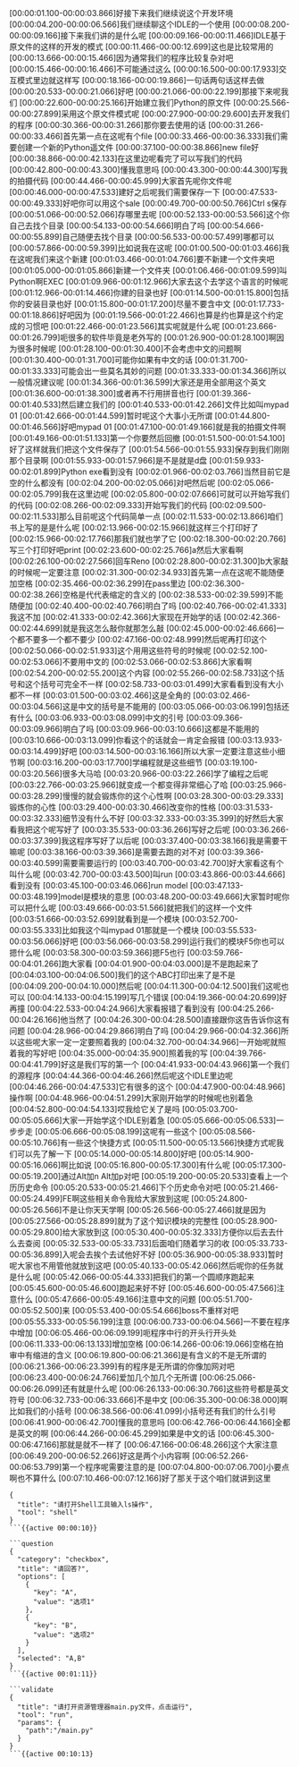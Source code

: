 [00:00:01.100-00:00:03.866]好接下来我们继续说这个开发环境
[00:00:04.200-00:00:06.566]我们继续聊这个IDLE的一个使用
[00:00:08.200-00:00:09.166]接下来我们讲的是什么呢
[00:00:09.166-00:00:11.466]IDLE基于原文件的这样的开发的模式
[00:00:11.466-00:00:12.699]这也是比较常用的
[00:00:13.666-00:00:15.466]因为通常我们的程序比较复杂对吧
[00:00:15.466-00:00:16.466]不可能通过这么
[00:00:16.500-00:00:17.933]交互模式里边就这样写
[00:00:18.166-00:00:19.866]一句话两句话这样去做
[00:00:20.533-00:00:21.066]好吧
[00:00:21.066-00:00:22.199]那接下来呢我们
[00:00:22.600-00:00:25.166]开始建立我们Python的原文件
[00:00:25.566-00:00:27.899]采用这个原文件模式呢
[00:00:27.900-00:00:29.600]去开发我们的程序
[00:00:30.366-00:00:31.266]那你要去使用的话
[00:00:31.266-00:00:33.466]首先第一点在这呢有个file
[00:00:33.466-00:00:36.333]我们需要创建一个新的Python遥文件
[00:00:37.100-00:00:38.866]new file好
[00:00:38.866-00:00:42.133]在这里边呢看完了可以写我们的代码
[00:00:42.800-00:00:43.300]懂我意思吗
[00:00:43.300-00:00:44.300]写我的拍摄代码
[00:00:44.466-00:00:45.999]大家首先呢你文件呢
[00:00:46.000-00:00:47.533]建好之后呢我们需要保存一下
[00:00:47.533-00:00:49.333]好吧你可以用这个sale
[00:00:49.700-00:00:50.766]Ctrl s保存
[00:00:51.066-00:00:52.066]存哪里去呢
[00:00:52.133-00:00:53.566]这个你自己去找个目录
[00:00:54.133-00:00:54.666]明白了吗
[00:00:54.666-00:00:55.899]自己随便去找个目录
[00:00:56.533-00:00:57.499]哪都可以
[00:00:57.866-00:00:59.399]比如说我在这呢
[00:01:00.500-00:01:03.466]我在这呢我们来这个新建
[00:01:03.466-00:01:04.766]要不新建一个文件夹吧
[00:01:05.000-00:01:05.866]新建一个文件夹
[00:01:06.466-00:01:09.599]叫Python啊EXEC
[00:01:09.966-00:01:12.966]大家去这个去学这个语言的时候呢
[00:01:12.966-00:01:14.466]你建的目录也好
[00:01:14.500-00:01:15.800]包括你的安装目录也好
[00:01:15.800-00:01:17.200]尽量不要含中文
[00:01:17.733-00:01:18.866]好吧因为
[00:01:19.566-00:01:22.466]也算是约也算是这个约定成的习惯吧
[00:01:22.466-00:01:23.566]其实呢就是什么呢
[00:01:23.666-00:01:26.799]呃很多的软件毕竟是老外写的
[00:01:26.900-00:01:28.100]啊因为很多时候呢
[00:01:28.100-00:01:30.400]不会考虑中文的问题啊
[00:01:30.400-00:01:31.700]可能你如果有中文的话
[00:01:31.700-00:01:33.333]可能会出一些莫名其妙的问题
[00:01:33.333-00:01:34.366]所以一般情况建议呢
[00:01:34.366-00:01:36.599]大家还是用全部用这个英文
[00:01:36.600-00:01:38.300]或者再不行用拼音也行
[00:01:39.366-00:01:40.533]然后建立我们的
[00:01:40.533-00:01:42.266]文件比如叫mypad 01
[00:01:42.666-00:01:44.599]暂时呢这个大事小无所谓
[00:01:44.800-00:01:46.566]好吧mypad 01
[00:01:47.100-00:01:49.166]就是我的拍摄文件啊
[00:01:49.166-00:01:51.133]第一个你要然后回撤
[00:01:51.500-00:01:54.100]好了这样就我们把这个文件保存了
[00:01:54.566-00:01:55.933]保存到我们刚刚那个目录啊
[00:01:55.933-00:01:57.966]是不是就是d盘
[00:01:59.933-00:02:01.899]Python exe看到没有
[00:02:01.966-00:02:03.766]当然目前它是空的什么都没有
[00:02:04.200-00:02:05.066]对吧然后呢
[00:02:05.066-00:02:05.799]我在这里边呢
[00:02:05.800-00:02:07.666]可就可以开始写我们的代码
[00:02:08.266-00:02:09.333]开始写我们的代码
[00:02:09.500-00:02:11.533]那么目前呢这个代码简单一点
[00:02:11.533-00:02:13.866]咱们书上写的是是什么呢
[00:02:13.966-00:02:15.966]就这样三个打印好了
[00:02:15.966-00:02:17.766]那我们就也学了它
[00:02:18.300-00:02:20.766]写三个打印好吧print
[00:02:23.600-00:02:25.766]a然后大家看啊
[00:02:26.100-00:02:27.566]回车Reno
[00:02:28.800-00:02:31.300]b大家敲的时候呢一定要注意
[00:02:31.300-00:02:34.933]首先第一点在这呢不能随便加空格
[00:02:35.466-00:02:36.299]在pass里边
[00:02:36.300-00:02:38.266]空格是代代表缩定的含义的
[00:02:38.533-00:02:39.599]不能随便加
[00:02:40.400-00:02:40.766]明白了吗
[00:02:40.766-00:02:41.333]我这不加
[00:02:41.333-00:02:42.366]大家现在开始学的话
[00:02:42.366-00:02:44.699]就是我这怎么敲你就那怎么敲
[00:02:45.000-00:02:46.666]一个都不要多一个都不要少
[00:02:47.166-00:02:48.999]然后呢再打印这个
[00:02:50.066-00:02:51.933]这个用用这些符号的时候呢
[00:02:52.100-00:02:53.066]不要用中文的
[00:02:53.066-00:02:53.866]大家看啊
[00:02:54.200-00:02:55.200]这个内容
[00:02:55.266-00:02:58.733]这个括号和这个括号可完全不一样
[00:02:58.733-00:03:01.499]大家看看到没有大小都不一样
[00:03:01.500-00:03:02.466]这是全角的
[00:03:02.466-00:03:04.566]这是中文的括号是不能用的
[00:03:05.066-00:03:06.199]包括还有什么
[00:03:06.933-00:03:08.099]中文的引号
[00:03:09.366-00:03:09.966]明白了吗
[00:03:09.966-00:03:10.666]这都是不能用的
[00:03:10.666-00:03:13.099]你看这个的话就会一肯定会报错
[00:03:13.933-00:03:14.499]好吧
[00:03:14.500-00:03:16.166]所以大家一定要注意这些小细节啊
[00:03:16.200-00:03:17.700]学编程就是这些细节
[00:03:19.100-00:03:20.566]很多大马哈
[00:03:20.966-00:03:22.266]学了编程之后呢
[00:03:22.766-00:03:25.966]就变成一个都变得非常细心了哈
[00:03:25.966-00:03:28.299]慢慢的就会锻炼你的这个心性啊
[00:03:28.300-00:03:29.333]锻炼你的心性
[00:03:29.400-00:03:30.466]改变你的性格
[00:03:31.533-00:03:32.333]细节没有什么不好
[00:03:32.333-00:03:35.399]的好然后大家看我把这个呢写好了
[00:03:35.533-00:03:36.266]写好之后呢
[00:03:36.266-00:03:37.399]我这程序写好了以后呢
[00:03:37.400-00:03:38.166]我是需要干嘛呢
[00:03:38.166-00:03:39.366]是需要去跑的对不对
[00:03:39.366-00:03:40.599]需要需要运行的
[00:03:40.700-00:03:42.700]好大家看这有个叫什么呢
[00:03:42.700-00:03:43.500]叫run
[00:03:43.866-00:03:44.666]看到没有
[00:03:45.100-00:03:46.066]run model
[00:03:47.133-00:03:48.199]model是模块的意思
[00:03:48.200-00:03:49.666]大家暂时呢你可以把什么呢
[00:03:49.666-00:03:51.566]就把我们的这样一个文件
[00:03:51.666-00:03:52.699]就看到是一个模块
[00:03:52.700-00:03:55.333]比如我这个叫mypad 01那就是一个模块
[00:03:55.533-00:03:56.066]好吧
[00:03:56.066-00:03:58.299]运行我们的模块F5你也可以摁什么呢
[00:03:58.300-00:03:59.366]摁F5也行
[00:03:59.766-00:04:01.266]跑大家看
[00:04:01.900-00:04:03.000]是不是跑起来了
[00:04:03.100-00:04:06.500]我们的这个ABC打印出来了是不是
[00:04:09.200-00:04:10.000]然后呢
[00:04:11.300-00:04:12.500]我们这呢也可以
[00:04:14.133-00:04:15.199]写几个错误
[00:04:19.366-00:04:20.699]好再撞
[00:04:22.533-00:04:24.966]大家看报错了看到没有
[00:04:25.266-00:04:26.166]他当然了
[00:04:26.300-00:04:28.500]直接跟你这告告诉你这有问题
[00:04:28.966-00:04:29.866]明白了吗
[00:04:29.966-00:04:32.366]所以这些呢大家一定一定要照着我的
[00:04:32.700-00:04:34.966]一开始呢就照着我的写好吧
[00:04:35.000-00:04:35.900]照着我的写
[00:04:39.766-00:04:41.799]好这是我们写的第一个
[00:04:41.933-00:04:43.966]第一个我们的源程序
[00:04:44.366-00:04:46.266]然后呢这个IDLE里边呢
[00:04:46.266-00:04:47.533]它有很多的这个
[00:04:47.900-00:04:48.966]操作啊
[00:04:48.966-00:04:51.299]大家刚开始学的时候呢也别着急
[00:04:52.800-00:04:54.133]哎我给它关了是吗
[00:05:03.700-00:05:05.666]大家一开始学这个IDLE别着急
[00:05:05.666-00:05:06.533]一步步走
[00:05:06.666-00:05:08.199]这呢有一些这个
[00:05:08.566-00:05:10.766]有一些这个快捷方式
[00:05:11.500-00:05:13.566]快捷方式呢我们可以先了解一下
[00:05:14.000-00:05:14.800]好吧
[00:05:14.900-00:05:16.066]啊比如说
[00:05:16.800-00:05:17.300]有什么呢
[00:05:17.300-00:05:19.200]通过Alt加n Alt加p对吧
[00:05:19.200-00:05:20.533]查看上一个历历史命令
[00:05:20.533-00:05:21.466]下个历史命令对吧
[00:05:21.466-00:05:24.499]FE啊这些相关命令我给大家放到这呢
[00:05:24.800-00:05:26.566]不是让你天天学啊
[00:05:26.566-00:05:27.466]就是因为
[00:05:27.566-00:05:28.899]就为了这个知识模块的完整性
[00:05:28.900-00:05:29.800]给大家放到这
[00:05:30.400-00:05:32.333]方便你以后去去什么去查阅
[00:05:32.533-00:05:33.733]后面咱们随着学习的收
[00:05:33.733-00:05:36.899]入呢会去挨个去试他好不好
[00:05:36.900-00:05:38.933]暂时呢大家也不用管他就放到这吧
[00:05:40.133-00:05:42.066]然后呢你的任务就是什么呢
[00:05:42.066-00:05:44.333]把我们的第一个圆顺序跑起来
[00:05:45.600-00:05:46.600]跑起来好不好
[00:05:46.600-00:05:47.566]注意什么
[00:05:47.666-00:05:49.166]注意中文的问题
[00:05:51.700-00:05:52.500]来
[00:05:53.400-00:05:54.666]boss不重样对吧
[00:05:55.333-00:05:56.199]注意
[00:06:00.733-00:06:04.566]一不要在程序中增加
[00:06:05.466-00:06:09.199]呃程序中行的开头行开头处
[00:06:11.333-00:06:13.133]增加空格
[00:06:14.266-00:06:19.066]空格在拍审中有缩进的含义
[00:06:19.800-00:06:21.366]是有含义的不是无所谓的
[00:06:21.366-00:06:23.399]有的程序是无所谓的你像加网对吧
[00:06:23.400-00:06:24.766]爱加几个加几个无所谓
[00:06:25.066-00:06:26.099]还有就是什么呢
[00:06:26.133-00:06:30.766]这些符号都是英文符号
[00:06:32.733-00:06:33.666]不是中文
[00:06:35.300-00:06:38.000]啊比如我们的小括号
[00:06:38.566-00:06:41.099]小括号还有我们的什么引号
[00:06:41.900-00:06:42.700]懂我的意思吗
[00:06:42.766-00:06:44.166]全都是英文的啊
[00:06:44.266-00:06:45.299]如果是中文的话
[00:06:45.300-00:06:47.166]那就是就不一样了
[00:06:47.166-00:06:48.266]这个大家注意
[00:06:49.200-00:06:52.266]好这是两个小内容啊
[00:06:52.266-00:06:53.799]第一个程序呢需要注意的是
[00:07:04.800-00:07:06.700]小要点啊也不算什么
[00:07:10.466-00:07:12.166]好了那关于这个咱们就讲到这里

```experiment
{
  "title": "请打开Shell工具输入ls操作",
  "tool": "shell"
}
```{{active 00:00:10}}

```question
{
  "category": "checkbox",
  "title": "请回答?",
  "options": [
    {
      "key": "A",
      "value": "选项1"
    },
    {
      "key": "B",
      "value": "选项2"
    }
  ],
  "selected": "A,B"
}
```{{active 00:01:11}}

```validate
{
  "title": "请打开资源管理器main.py文件，点击运行",
  "tool": "run",
  "params": {
    "path":"/main.py"
  }
}
```{{active 00:10:13}